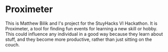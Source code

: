 # Proximeter
This is Matthew Bilik and I's project for the StuyHacks VI Hackathon. It is Proximeter, a tool for finding fun events for learning a new skill or hobby. This could influence any individual in a good way because they learn about stuff, and they become more productive, rather than just sitting on the couch.
